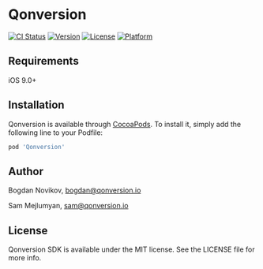 # Qonversion

[![CI Status](https://img.shields.io/travis/axcic/Qonversion.svg?style=flat)](https://travis-ci.org/axcic/Qonversion)
[![Version](https://img.shields.io/cocoapods/v/Qonversion.svg?style=flat)](https://cocoapods.org/pods/Qonversion)
[![License](https://img.shields.io/cocoapods/l/Qonversion.svg?style=flat)](https://cocoapods.org/pods/Qonversion)
[![Platform](https://img.shields.io/cocoapods/p/Qonversion.svg?style=flat)](https://cocoapods.org/pods/Qonversion)


## Requirements
iOS 9.0+

## Installation

Qonversion is available through [CocoaPods](https://cocoapods.org). To install it, simply add the following line to your Podfile:

```ruby
pod 'Qonversion'
```

## Author

Bogdan Novikov, bogdan@qonversion.io

Sam Mejlumyan, sam@qonversion.io

## License

Qonversion SDK is available under the MIT license. See the LICENSE file for more info.

